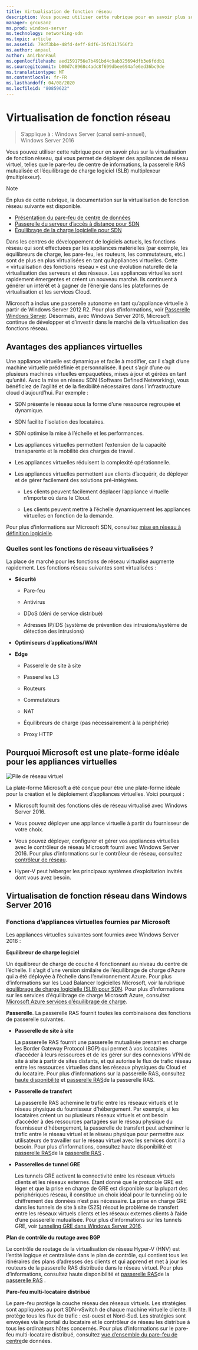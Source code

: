 ```yaml
---
title: Virtualisation de fonction réseau
description: Vous pouvez utiliser cette rubrique pour en savoir plus sur la virtualisation de fonction réseau, qui vous permet de déployer des appliances de réseau virtuel telles que le pare-feu de centre de informations, la passerelle RAS mutualisée et l’équilibrage de charge logiciel (SLB) dans Windows Server 2016.
manager: grcusanz
ms.prod: windows-server
ms.technology: networking-sdn
ms.topic: article
ms.assetid: 79df3bbe-48fd-4eff-8df6-35f6317566f3
ms.author: anpaul
author: AnirbanPaul
ms.openlocfilehash: aed1591756e7b491bd4c9ab325694dfb3e6fddb1
ms.sourcegitcommit: b00d7c8968c4adc8f699dbee694afe6ed36bc9de
ms.translationtype: MT
ms.contentlocale: fr-FR
ms.lasthandoff: 04/08/2020
ms.locfileid: "80859622"
---
```

# <a name="network-function-virtualization"></a>Virtualisation de fonction réseau

>S’applique à : Windows Server (canal semi-annuel), Windows Server 2016

Vous pouvez utiliser cette rubrique pour en savoir plus sur la virtualisation de fonction réseau, qui vous permet de déployer des appliances de réseau virtuel, telles que le pare-feu de centre de informations, la passerelle RAS mutualisée et l’équilibrage de charge logiciel \(SLB\) multiplexeur \(multiplexeur\).
  
>[!NOTE]  
>En plus de cette rubrique, la documentation sur la virtualisation de fonction réseau suivante est disponible.  
> - [Présentation du pare-feu de centre de données](../../../sdn/technologies/network-function-virtualization/../../../sdn/technologies/network-function-virtualization/Datacenter-Firewall-Overview.md)  
> - [Passerelle du serveur d’accès à distance pour SDN](../../../sdn/technologies/network-function-virtualization/RAS-Gateway-for-SDN.md)  
> - [Équilibrage de la charge logicielle pour SDN](../../../sdn/technologies/network-function-virtualization/Software-Load-Balancing--SLB--for-SDN.md)  
  
Dans les centres de développement de logiciels actuels, les fonctions réseau qui sont effectuées par les appliances matérielles (par exemple, les équilibreurs de charge, les pare-feu, les routeurs, les commutateurs, etc.) sont de plus en plus virtualisées en tant qu’Appliances virtuelles. Cette « virtualisation des fonctions réseau » est une évolution naturelle de la virtualisation des serveurs et des réseaux. Les appliances virtuelles sont rapidement émergentes et créent un nouveau marché. Ils continuent à générer un intérêt et à gagner de l’énergie dans les plateformes de virtualisation et les services Cloud.  
  
Microsoft a inclus une passerelle autonome en tant qu’appliance virtuelle à partir de Windows Server 2012 R2. Pour plus d’informations, voir [Passerelle Windows Server](https://technet.microsoft.com/library/dn313101.aspx). Désormais, avec Windows Server 2016, Microsoft continue de développer et d’investir dans le marché de la virtualisation des fonctions réseau.  
  
## <a name="virtual-appliance-benefits"></a>Avantages des appliances virtuelles  
Une appliance virtuelle est dynamique et facile à modifier, car il s’agit d’une machine virtuelle prédéfinie et personnalisée. Il peut s’agir d’une ou plusieurs machines virtuelles empaquetées, mises à jour et gérées en tant qu’unité. Avec la mise en réseau SDN (Software Defined Networking), vous bénéficiez de l’agilité et de la flexibilité nécessaires dans l’infrastructure cloud d’aujourd’hui. Par exemple :  
  
-   SDN présente le réseau sous la forme d’une ressource regroupée et dynamique.  
  
-   SDN facilite l’isolation des locataires.  
  
-   SDN optimise la mise à l’échelle et les performances.  
  
-   Les appliances virtuelles permettent l’extension de la capacité transparente et la mobilité des charges de travail.  
  
-   Les appliances virtuelles réduisent la complexité opérationnelle.  
  
-   Les appliances virtuelles permettent aux clients d’acquérir, de déployer et de gérer facilement des solutions pré-intégrées.  
  
    -   Les clients peuvent facilement déplacer l’appliance virtuelle n’importe où dans le Cloud.  
  
    -   Les clients peuvent mettre à l’échelle dynamiquement les appliances virtuelles en fonction de la demande.  
  
Pour plus d’informations sur Microsoft SDN, consultez [mise en réseau à définition logicielle](https://technet.microsoft.com/windows-server-docs/networking/sdn/software-defined-networking--sdn-).  
  
### <a name="what-network-functions-are-being-virtualized"></a>Quelles sont les fonctions de réseau virtualisées ?  
La place de marché pour les fonctions de réseau virtualisé augmente rapidement. Les fonctions réseau suivantes sont virtualisées :  
  
-   **Sécurité**  
  
    -   Pare-feu  
  
    -   Antivirus  
  
    -   DDoS (déni de service distribué)  
  
    -   Adresses IP/IDS (système de prévention des intrusions/système de détection des intrusions)  
  
-   **Optimiseurs d’applications/WAN**  
  
-   **Edge**  
  
    -   Passerelle de site à site  
  
    -   Passerelles L3  
  
    -   Routeurs  
  
    -   Commutateurs  
  
    -   NAT  
  
    -   Équilibreurs de charge (pas nécessairement à la périphérie)  
  
    -   Proxy HTTP  
  
## <a name="why-microsoft-is-a-great-platform-for-virtual-appliances"></a>Pourquoi Microsoft est une plate-forme idéale pour les appliances virtuelles  
![Pile de réseau virtuel](../../../media/Network-Function-Virtualization/Microsoft-Network-Function-Virtualization.png)  
  
La plate-forme Microsoft a été conçue pour être une plate-forme idéale pour la création et le déploiement d’appliances virtuelles. Voici pourquoi :  
  
-   Microsoft fournit des fonctions clés de réseau virtualisé avec Windows Server 2016.  
  
-   Vous pouvez déployer une appliance virtuelle à partir du fournisseur de votre choix.  
  
-   Vous pouvez déployer, configurer et gérer vos appliances virtuelles avec le contrôleur de réseau Microsoft fourni avec Windows Server 2016. Pour plus d’informations sur le contrôleur de réseau, consultez [contrôleur de réseau](../../../sdn/technologies/network-controller/Network-Controller.md).  
  
-   Hyper-V peut héberger les principaux systèmes d’exploitation invités dont vous avez besoin.  
  
## <a name="network-function-virtualization-in-windows-server-2016"></a>Virtualisation de fonction réseau dans Windows Server 2016  
  
### <a name="virtual-appliances-functions-provided-by-microsoft"></a>Fonctions d’appliances virtuelles fournies par Microsoft  
Les appliances virtuelles suivantes sont fournies avec Windows Server 2016 :  
  
**Équilibreur de charge logiciel**  
  
Un équilibreur de charge de couche 4 fonctionnant au niveau du centre de l’échelle. Il s’agit d’une version similaire de l’équilibrage de charge d’Azure qui a été déployée à l’échelle dans l’environnement Azure. Pour plus d’informations sur les Load Balancer logicielles Microsoft, voir la rubrique [équilibrage de charge logicielle (SLB) pour SDN](https://technet.microsoft.com/library/mt632286.aspx). Pour plus d’informations sur les services d’équilibrage de charge Microsoft Azure, consultez [Microsoft Azure services d’équilibrage de charge](https://azure.microsoft.com/blog/2014/04/08/microsoft-azure-load-balancing-services/).  
  
**Passerelle**. La passerelle RAS fournit toutes les combinaisons des fonctions de passerelle suivantes.  
  
-   **Passerelle de site à site**  
  
    La passerelle RAS fournit une passerelle mutualisée prenant en charge les Border Gateway Protocol (BGP) qui permet à vos locataires d’accéder à leurs ressources et de les gérer sur des connexions VPN de site à site à partir de sites distants, et qui autorise le flux de trafic réseau entre les ressources virtuelles dans les réseaux physiques du Cloud et du locataire. Pour plus d’informations sur la passerelle RAS, consultez [haute disponibilité](https://technet.microsoft.com/library/mt631692.aspx) et [passerelle RAS](https://technet.microsoft.com/library/mt626650.aspx)de la passerelle RAS.  
  
-   **Passerelle de transfert**  
  
    La passerelle RAS achemine le trafic entre les réseaux virtuels et le réseau physique du fournisseur d’hébergement. Par exemple, si les locataires créent un ou plusieurs réseaux virtuels et ont besoin d’accéder à des ressources partagées sur le réseau physique du fournisseur d’hébergement, la passerelle de transfert peut acheminer le trafic entre le réseau virtuel et le réseau physique pour permettre aux utilisateurs de travailler sur le réseau virtuel avec les services dont il a besoin. Pour plus d’informations, consultez haute disponibilité et [passerelle RAS](https://technet.microsoft.com/library/mt626650.aspx)de la [passerelle RAS](https://technet.microsoft.com/library/mt631692.aspx) .  
  
-   **Passerelles de tunnel GRE**  
  
    Les tunnels GRE activent la connectivité entre les réseaux virtuels clients et les réseaux externes. Étant donné que le protocole GRE est léger et que la prise en charge de GRE est disponible sur la plupart des périphériques réseau, il constitue un choix idéal pour le tunneling où le chiffrement des données n’est pas nécessaire. La prise en charge GRE dans les tunnels de site à site (S2S) résout le problème de transfert entre les réseaux virtuels clients et les réseaux externes clients à l’aide d’une passerelle mutualisée. Pour plus d’informations sur les tunnels GRE, voir [tunneling GRE dans Windows Server 2016](https://technet.microsoft.com/library/dn765485.aspx).  
  
**Plan de contrôle du routage avec BGP**  
  
Le contrôle de routage de la virtualisation de réseau Hyper-V (HNV) est l’entité logique et centralisée dans le plan de contrôle, qui contient tous les itinéraires des plans d’adresses des clients et qui apprend et met à jour les routeurs de la passerelle RAS distribuée dans le réseau virtuel. Pour plus d’informations, consultez haute disponibilité et [passerelle RAS](https://technet.microsoft.com/library/mt626650.aspx)de la [passerelle RAS](https://technet.microsoft.com/library/mt631692.aspx) .  
  
**Pare-feu multi-locataire distribué**  
  
Le pare-feu protège la couche réseau des réseaux virtuels. Les stratégies sont appliquées au port SDN-vSwitch de chaque machine virtuelle cliente. Il protège tous les flux de trafic : est-ouest et Nord-Sud. Les stratégies sont envoyées via le portail du locataire et le contrôleur de réseau les distribue à tous les ordinateurs hôtes concernés. Pour plus d’informations sur le pare-feu multi-locataire distribué, consultez [vue d’ensemble du pare-feu de centre](../../../sdn/technologies/network-function-virtualization/../../../sdn/technologies/network-function-virtualization/Datacenter-Firewall-Overview.md)de données.  
  


